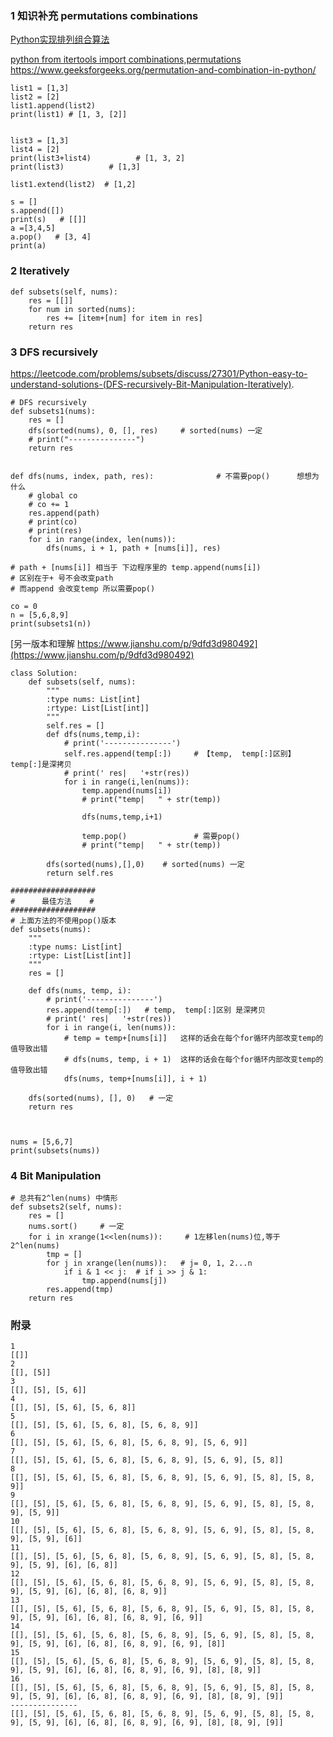 ### 1 知识补充 permutations combinations

[ Python实现排列组合算法 ](https://www.cnblogs.com/DaLiNDluDlu/p/5471881.html)

[ python from itertools import combinations,permutations https://www.geeksforgeeks.org/permutation-and-combination-in-python/ ](https://www.geeksforgeeks.org/permutation-and-combination-in-python/)
```python3
list1 = [1,3]
list2 = [2]
list1.append(list2)
print(list1) # [1, 3, [2]]


list3 = [1,3]
list4 = [2]
print(list3+list4)          # [1, 3, 2]
print(list3)          # [1,3]

list1.extend(list2)  # [1,2]

s = []
s.append([])
print(s)   # [[]]
a =[3,4,5]
a.pop()   # [3, 4]
print(a)
```
### 2 Iteratively
```python3
def subsets(self, nums):
    res = [[]]
    for num in sorted(nums):
        res += [item+[num] for item in res]
    return res
```
### 3 DFS recursively
https://leetcode.com/problems/subsets/discuss/27301/Python-easy-to-understand-solutions-(DFS-recursively-Bit-Manipulation-Iteratively).
```python3
# DFS recursively
def subsets1(nums):
    res = []
    dfs(sorted(nums), 0, [], res)     # sorted(nums) 一定
    # print("---------------")
    return res


def dfs(nums, index, path, res):              # 不需要pop()      想想为什么
    # global co
    # co += 1
    res.append(path)
    # print(co)
    # print(res)
    for i in range(index, len(nums)):
        dfs(nums, i + 1, path + [nums[i]], res)

# path + [nums[i]] 相当于 下边程序里的 temp.append(nums[i]) 
# 区别在于+ 号不会改变path
# 而append 会改变temp 所以需要pop()

co = 0
n = [5,6,8,9]
print(subsets1(n))
```

[另一版本和理解 https://www.jianshu.com/p/9dfd3d980492](https://www.jianshu.com/p/9dfd3d980492)

```python3
class Solution:
    def subsets(self, nums):
        """
        :type nums: List[int]
        :rtype: List[List[int]]
        """
        self.res = []
        def dfs(nums,temp,i):
            # print('---------------')
            self.res.append(temp[:])     # 【temp,  temp[:]区别】 temp[:]是深拷贝
            # print(' res|   '+str(res))
            for i in range(i,len(nums)):
                temp.append(nums[i])
                # print("temp|   " + str(temp))
                
                dfs(nums,temp,i+1)
                
                temp.pop()               # 需要pop()
                # print("temp|   " + str(temp))
                
        dfs(sorted(nums),[],0)    # sorted(nums) 一定
        return self.res
```

```python3
###################
#      最佳方法    #
###################
# 上面方法的不使用pop()版本
def subsets(nums):
    """
    :type nums: List[int]
    :rtype: List[List[int]]
    """
    res = []

    def dfs(nums, temp, i):
        # print('---------------')
        res.append(temp[:])   # temp,  temp[:]区别 是深拷贝
        # print(' res|   '+str(res))
        for i in range(i, len(nums)):
            # temp = temp+[nums[i]]   这样的话会在每个for循环内部改变temp的值导致出错
            # dfs(nums, temp, i + 1)  这样的话会在每个for循环内部改变temp的值导致出错
            dfs(nums, temp+[nums[i]], i + 1)

    dfs(sorted(nums), [], 0)   # 一定
    return res



nums = [5,6,7]
print(subsets(nums))

```

### 4 Bit Manipulation

```python3 
# 总共有2^len(nums) 中情形
def subsets2(self, nums):
    res = []
    nums.sort()     # 一定
    for i in xrange(1<<len(nums)):     # 1左移len(nums)位,等于2^len(nums)
        tmp = []
        for j in xrange(len(nums)):   # j= 0, 1, 2...n
            if i & 1 << j:  # if i >> j & 1:
                tmp.append(nums[j])
        res.append(tmp)
    return res
```
### 附录
```
1
[[]]
2
[[], [5]]
3
[[], [5], [5, 6]]
4
[[], [5], [5, 6], [5, 6, 8]]
5
[[], [5], [5, 6], [5, 6, 8], [5, 6, 8, 9]]
6
[[], [5], [5, 6], [5, 6, 8], [5, 6, 8, 9], [5, 6, 9]]
7
[[], [5], [5, 6], [5, 6, 8], [5, 6, 8, 9], [5, 6, 9], [5, 8]]
8
[[], [5], [5, 6], [5, 6, 8], [5, 6, 8, 9], [5, 6, 9], [5, 8], [5, 8, 9]]
9
[[], [5], [5, 6], [5, 6, 8], [5, 6, 8, 9], [5, 6, 9], [5, 8], [5, 8, 9], [5, 9]]
10
[[], [5], [5, 6], [5, 6, 8], [5, 6, 8, 9], [5, 6, 9], [5, 8], [5, 8, 9], [5, 9], [6]]
11
[[], [5], [5, 6], [5, 6, 8], [5, 6, 8, 9], [5, 6, 9], [5, 8], [5, 8, 9], [5, 9], [6], [6, 8]]
12
[[], [5], [5, 6], [5, 6, 8], [5, 6, 8, 9], [5, 6, 9], [5, 8], [5, 8, 9], [5, 9], [6], [6, 8], [6, 8, 9]]
13
[[], [5], [5, 6], [5, 6, 8], [5, 6, 8, 9], [5, 6, 9], [5, 8], [5, 8, 9], [5, 9], [6], [6, 8], [6, 8, 9], [6, 9]]
14
[[], [5], [5, 6], [5, 6, 8], [5, 6, 8, 9], [5, 6, 9], [5, 8], [5, 8, 9], [5, 9], [6], [6, 8], [6, 8, 9], [6, 9], [8]]
15
[[], [5], [5, 6], [5, 6, 8], [5, 6, 8, 9], [5, 6, 9], [5, 8], [5, 8, 9], [5, 9], [6], [6, 8], [6, 8, 9], [6, 9], [8], [8, 9]]
16
[[], [5], [5, 6], [5, 6, 8], [5, 6, 8, 9], [5, 6, 9], [5, 8], [5, 8, 9], [5, 9], [6], [6, 8], [6, 8, 9], [6, 9], [8], [8, 9], [9]]
---------------
[[], [5], [5, 6], [5, 6, 8], [5, 6, 8, 9], [5, 6, 9], [5, 8], [5, 8, 9], [5, 9], [6], [6, 8], [6, 8, 9], [6, 9], [8], [8, 9], [9]]

```
